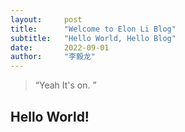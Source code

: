 ```yaml
---
layout:     post 
title:      "Welcome to Elon Li Blog"
subtitle:   "Hello World, Hello Blog"
date:       2022-09-01
author:     "李毅龙"
---
```


> “Yeah It's on. ”


## Hello World!
